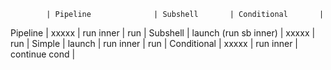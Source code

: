             | Pipeline              | Subshell       | Conditional       |
Pipeline    | xxxxx                 | run inner      | run               |
Subshell    | launch (run sb inner) | xxxxx          | run               |
Simple      | launch                | run inner      | run               |
Conditional | xxxxx                 | run inner      | continue cond     |

